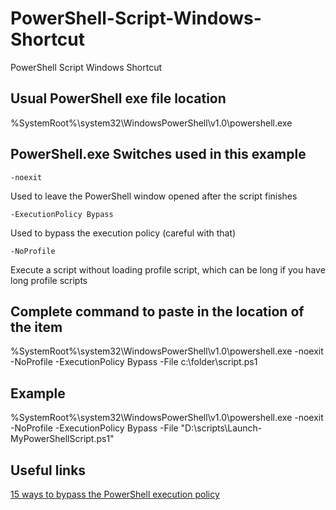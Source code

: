 # PowerShell-Script-Windows-Shortcut
PowerShell Script Windows Shortcut

## Usual PowerShell exe file location

%SystemRoot%\system32\WindowsPowerShell\v1.0\powershell.exe

## PowerShell.exe Switches used in this example

```
-noexit
```
Used to leave the PowerShell window opened after the script finishes

```
-ExecutionPolicy Bypass
```
Used to bypass the execution policy (careful with that)

```
-NoProfile
```
Execute a script without loading profile script, which can be long if you have long profile scripts

## Complete command to paste in the location of the item

%SystemRoot%\system32\WindowsPowerShell\v1.0\powershell.exe -noexit -NoProfile -ExecutionPolicy Bypass -File c:\folder\script.ps1

## Example

%SystemRoot%\system32\WindowsPowerShell\v1.0\powershell.exe -noexit -NoProfile -ExecutionPolicy Bypass -File "D:\scripts\Launch-MyPowerShellScript.ps1"

## Useful links

[15 ways to bypass the PowerShell execution policy](https://blog.netspi.com/15-ways-to-bypass-the-powershell-execution-policy/)
